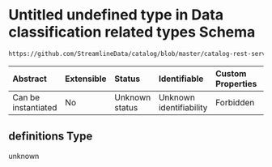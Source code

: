 # Untitled undefined type in Data classification related types Schema

```txt
https://github.com/StreamlineData/catalog/blob/master/catalog-rest-service/src/main/resources/json/schema/type/classification.json#/definitions
```



| Abstract            | Extensible | Status         | Identifiable            | Custom Properties | Additional Properties | Access Restrictions | Defined In                                                                     |
| :------------------ | :--------- | :------------- | :---------------------- | :---------------- | :-------------------- | :------------------ | :----------------------------------------------------------------------------- |
| Can be instantiated | No         | Unknown status | Unknown identifiability | Forbidden         | Allowed               | none                | [classification.json*](../out/type/classification.json "open original schema") |

## definitions Type

unknown
